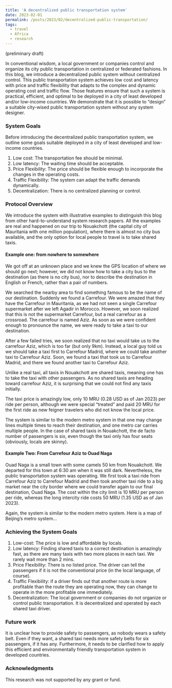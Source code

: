 ```yaml
---
title: 'A decentralized public transportation system'
date: 2023-02-01
permalink: /posts/2023/02/decentralized-public-transportation/
tags:
  - travel
  - Africa
  - research
---
```


(preliminary draft)


In conventional wisdom, a local government or companies control and organize its city public transportation in centralized or federated fashions. In this blog, we introduce a decentralized public system without centralized control. This public transportation system achieves low cost and latency with price and traffic flexibility that adapts to the complex and dynamic operating cost and traffic flow. Those features ensure that such a system is practical, efficient, and optimal to be deployed in a city of least developed and/or low-income countries. We demonstrate that it is possible to “design” a suitable city-wised public transportation system without any system designer.

### System Goals
Before introducing the decentralized public transportation system, we outline some goals suitable deployed in a city of least developed and low-income countries.
1.	Low cost: The transportation fee should be minimal.
2.	Low latency: The waiting time should be acceptable. 
3.	Price Flexibility: The price should be flexible enough to incorporate the changes in the operating costs.
4.	Traffic Flexibility: The system can adapt the traffic demands dynamically. 
5.	Decentralization: There is no centralized planning or control. 

### Protocol Overview
We introduce the system with illustrative examples to distinguish this blog from other hard-to-understand system research papers. All the examples are real and happened on our trip to Nouakchott (the capital city of Mauritania with one million population), where there is almost no city bus available, and the only option for local people to travel is to take shared taxis.

#### Example one: from nowhere to somewhere
We got off at an unknown place and we knew the GPS location of where we should go next; however, we did not know how to take a city bus to the destination (as there is no city bus), nor to describe the destination in English or French, rather than a pair of numbers. 

We searched the nearby area to find something famous to be the name of our destination. Suddenly we found a Carrefour. We were amazed that they have the Carrefour in Mauritania, as we had not seen a single Carrefour supermarket after we left Agadir in Morocco. However, we soon realized that this is not the supermarket Carrefour, but a real carrefour as a crossroad. The carrefour is named Aziz. As soon as we were confident enough to pronounce the name, we were ready to take a taxi to our destination.

After a few failed tries, we soon realized that no taxi would take us to the carrefour Aziz, which is too far (but only 9km). Instead, a local guy told us we should take a taxi first to Carrefour Madrid, where we could take another taxi to Carrefour Aziz. Soon, we found a taxi that took us to Carrefour Madrid, and there we found another taxi to Carrefour Aziz.

Unlike a real taxi, all taxis in Nouakchott are shared taxis, meaning one has to take the taxi with other passengers. As no shared taxis are heading toward carrefour Aziz, it is surprising that we could not find any taxis initially. 

The taxi price is amazingly low, only 10 MRU (0.28 USD as of Jan 2023) per ride per person, although we were special “treated” and paid 20 MRU for the first ride as new feigner travelers who did not know the local price. 

The system is similar to the modern metro system in that one may change lines multiple times to reach their destination, and one metro car carries multiple people. In the case of shared taxis in Nouakchott, the de facto number of passengers is six, even though the taxi only has four seats (obviously, locals are skinny).

#### Example Two: From Carrefour Aziz to Ouad Naga
Ouad Naga is a small town with some camels 50 km from Nouakchott. We departed for this town at 6:30 am when it was still dark. Nevertheless, the public transportation system was operating. We first took a taxi ride from Carrefour Aziz to Carrefour Madrid and then took another taxi ride to a big market near the city border where we could transfer again to our final destination, Ouad Naga. The cost within the city limit is 10 MRU per person per ride, whereas the long intercity ride costs 50 MRU (1.35 USD as of Jan 2023).

Again, the system is similar to the modern metro system. Here is a map of Beijing’s metro system…

### Achieving the System Goals
1.	Low-cost: The price is low and affordable by locals.
2.	Low latency: Finding shared taxis to a correct destination is amazingly fast, as there are many taxis with two more places in each taxi. We rarely wait more than 2 mins.  
3.	Price Flexibility: There is no listed price. The driver can tell the passengers if it is not the conventional price (in the local language, of course).
4.	Traffic Flexibility: if a driver finds out that another route is more profitable than the route they are operating now, they can change to operate in the more profitable one immediately.
5.	Decentralization: The local government or companies do not organize or control public transportation. It is decentralized and operated by each shared taxi driver. 

### Future work
It is unclear how to provide safety to passengers, as nobody wears a safety belt. Even if they want, a shared taxi needs more safety belts for six passengers, if it has any. Furthermore, it needs to be clarified how to apply this efficient and environmentally friendly transportation system in developed countries. 

### Acknowledgments
This research was not supported by any grant or fund.